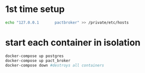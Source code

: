 # 1st time setup
```bash
echo "127.0.0.1       pactbroker" >> /private/etc/hosts
```

# start each container in isolation
```bash
docker-compose up postgres
docker-compose up pact_broker
docker-compose down #destroys all containers
```